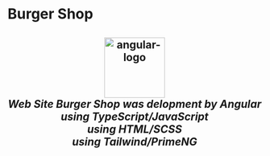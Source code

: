 # Burger Shop
<h2 align="center">

 <p align="center">
  <img src="[aio/src/assets/images/logos/angular/angular.png](https://w7.pngwing.com/pngs/620/322/png-transparent-angularjs-ruby-on-rails-typescript-web-application-icon-hacker-angle-triangle-logo.png)" alt="angular-logo" width="120px" height="120px"/>
  <br>
  <i>Web Site Burger Shop was delopment by Angular
    <br> using TypeScript/JavaScript
    <br> using HTML/SCSS
    <br> using Tailwind/PrimeNG</i>
  <br>
</p>
